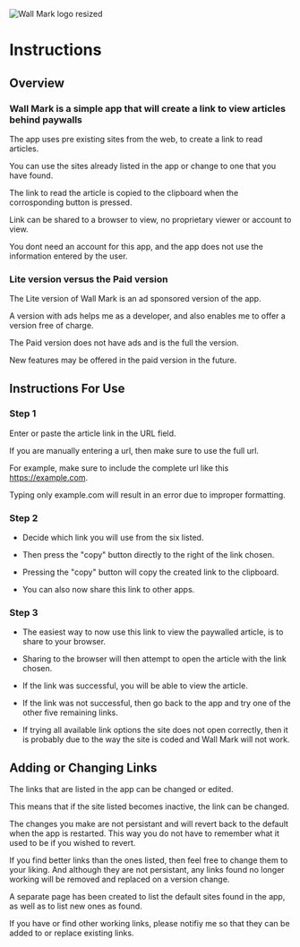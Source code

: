 ![Wall Mark logo resized](https://github.com/KaiKai7/Wall-Mark/assets/87836320/dab1e52f-b468-44e4-87b5-d85974b27058)

#    Instructions

##  Overview

###  Wall Mark is a simple app that will create a link to view articles behind paywalls

The app uses pre existing sites from the web, to create a link to read articles.

You can use the sites already listed in the app or change to one that you have found.

The link to read the article is copied to the clipboard when the corrosponding button is pressed.

Link can be shared to a browser to view, no proprietary viewer or account to view.

You dont need an account for this app, and the app does not use the information entered by the user.

###  Lite version versus the Paid version

The Lite version of Wall Mark is an ad sponsored version of the app. 

A version with ads helps me as a developer, and also enables me to offer a version free of charge.

The Paid version does not have ads and is the full the version.

New features may be offered in the paid version in the future.


## Instructions For Use

### Step 1

Enter or paste the article link in the URL field.

If you are manually entering a url, then make sure to use the full url.

For example, make sure to include the complete url like this https://example.com.

Typing only example.com will result in an error due to improper formatting.

### Step 2

* Decide which link you will use from the six listed. 

* Then press the "copy" button directly to the right of the link chosen.

* Pressing the "copy" button will copy the created link to the clipboard.

* You can also now share this link to other apps.

### Step 3

* The easiest way to now use this link to view the paywalled article, is to share to your browser.

* Sharing to the browser will then attempt to open the article with the link chosen.

* If the link was successful, you will be able to view the article.

* If the link was not successful, then go back to the app and try one of the other five remaining links.

* If trying all available link options the site does not open correctly, then it is probably due to the way the site is coded and Wall Mark will not work.
  

## Adding or Changing Links

The links that are listed in the app can be changed or edited.

This means that if the site listed becomes inactive, the link can be changed.

The changes you make are not persistant and will revert back to the default when the app is restarted. This way you do not have to remember what it used to be if you wished to revert.

If you find better links than the ones listed, then feel free to change them to your liking. And although they are not persistant, any links found no longer working will be removed and replaced on a version change.

A separate page has been created to list the default sites found in the app, as well as to list new ones as found.

If you have or find other working links, please notifiy me so that they can be added to or replace existing links.







